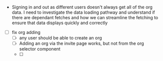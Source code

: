 - Signing in and out as different users doesn't always get all of the org data. I need to investigate the data loading pathway and understand if there are dependant fetches and how we can streamline the fetching to ensure that data displays quickly and correctly

- [ ] fix org adding
  - [ ] any user should be able to create an org
  - [ ] Adding an org via the invite page works, but not from the org selector component
  - [ ]
